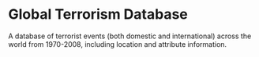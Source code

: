 # Global Terrorism Database

A database of terrorist events (both domestic and international) across the world from 1970-2008, including location and attribute information.

